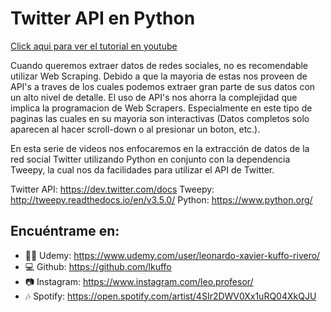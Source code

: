 # Twitter API en Python

[Click aqui para ver el tutorial en youtube](https://www.youtube.com/watch?v=lwFgAn-126g&list=PLuaGRMrO-j-83tSbEml_FYu7lFLP7czQM)

Cuando queremos extraer datos de redes sociales, no es recomendable utilizar Web Scraping. Debido a que la mayoria de estas nos proveen de API's a traves de los cuales podemos extraer gran parte de sus datos con un alto nivel de detalle. El uso de API's nos ahorra la complejidad que implica la programacion de Web Scrapers. Especialmente en este tipo de paginas las cuales en su mayoria son interactivas (Datos completos solo aparecen al hacer scroll-down o al presionar un boton, etc.).

En esta serie de videos nos enfocaremos en la extracción de datos de la red social Twitter utilizando Python en conjunto con la dependencia Tweepy, la cual nos da facilidades para utilizar el API de Twitter.

Twitter API: https://dev.twitter.com/docs
Tweepy: http://tweepy.readthedocs.io/en/v3.5.0/
Python: https://www.python.org/

## Encuéntrame en:   
- 👨‍🏫 Udemy: https://www.udemy.com/user/leonardo-xavier-kuffo-rivero/   
- 💻 Github: https://github.com/lkuffo   
- 📷 Instagram: https://www.instagram.com/leo.profesor/   
- 🎶 Spotify: https://open.spotify.com/artist/4SIr2DWV0Xx1uRQ04XkQJU   
